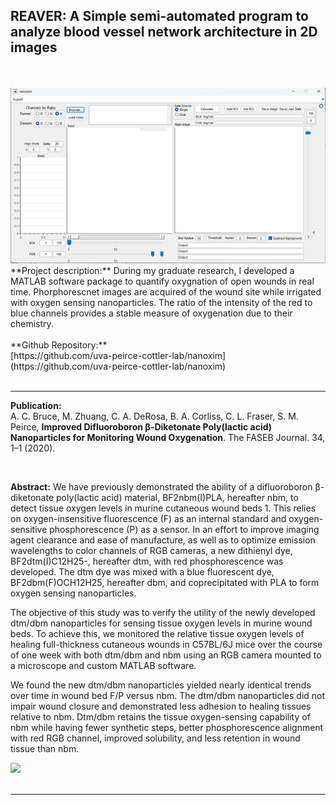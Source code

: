 ## REAVER: A Simple semi-automated program to analyze blood vessel network architecture in 2D images
<br>
<br>
<img src="https://github.com/bacorliss/bacorliss.github.io/blob/7f3bb470a4dc0bf2600fca7f3b7970c88946fb05/images/project_nanoxim.png?raw=TRUE"/>
<br>
**Project description:** During my graduate research, I developed a MATLAB software package to quantify oxygnation of open wounds in real time. Phorphorescnet images are acquired of the wound site while irrigated with oxygen sensing nanoparticles. The ratio of the intensity of the red to blue channels provides a stable measure of oxygenation due to their chemistry.
<br><br>
**Github Repository:** <br>
[https://github.com/uva-peirce-cottler-lab/nanoxim](https://github.com/uva-peirce-cottler-lab/nanoxim)
<br><br>


------

**Publication:** <br>
A. C. Bruce, M. Zhuang, C. A. DeRosa, B. A. Corliss, C. L. Fraser, S. M. Peirce, **Improved Difluoroboron β-Diketonate Poly(lactic acid) Nanoparticles for Monitoring Wound Oxygenation**. The FASEB Journal. 34, 1–1 (2020).

<br>

**Abstract:** 
We have previously demonstrated the ability of a difluoroboron β-diketonate poly(lactic acid) material, BF2nbm(I)PLA, hereafter nbm, to detect tissue oxygen levels in murine cutaneous wound beds 1. This relies on oxygen-insensitive fluorescence (F) as an internal standard and oxygen-sensitive phosphorescence (P) as a sensor. In an effort to improve imaging agent clearance and ease of manufacture, as well as to optimize emission wavelengths to color channels of RGB cameras, a new dithienyl dye, BF2dtm(I)C12H25-, hereafter dtm, with red phosphorescence was developed. The dtm dye was mixed with a blue fluorescent dye, BF2dbm(F)OCH12H25, hereafter dbm, and coprecipitated with PLA to form oxygen sensing nanoparticles.

The objective of this study was to verify the utility of the newly developed dtm/dbm nanoparticles for sensing tissue oxygen levels in murine wound beds. To achieve this, we monitored the relative tissue oxygen levels of healing full-thickness cutaneous wounds in C57BL/6J mice over the course of one week with both dtm/dbm and nbm using an RGB camera mounted to a microscope and custom MATLAB software.

We found the new dtm/dbm nanoparticles yielded nearly identical trends over time in wound bed F/P versus nbm. The dtm/dbm nanoparticles did not impair wound closure and demonstrated less adhesion to healing tissues relative to nbm. Dtm/dbm retains the tissue oxygen-sensing capability of nbm while having fewer synthetic steps, better phosphorescence alignment with red RGB channel, improved solubility, and less retention in wound tissue than nbm.


<img src="https://faseb.onlinelibrary.wiley.com/cms/asset/4686d80d-7cf7-4d55-9cbc-84a2b46ea7c0/fsb2202034s102463-fig-0001-m.jpg?raw=TRUE"/>
<br><br>


-------